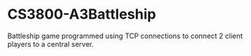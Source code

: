 # CS3800-A3Battleship
Battleship game programmed using TCP connections to connect 2 client players to a central server.
